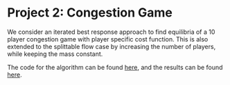 # Project 2: Congestion Game

We consider an iterated best response approach to find equilibria of a 10 player congestion game with player specific cost function. This is also extended to the splittable flow case by increasing the number of players, while keeping the mass constant. 

The code for the algorithm can be found [here](https://github.com/l-khali/project_2_congestion_game/blob/main/functions.py), and the results can be found [here](https://github.com/l-khali/project_2_congestion_game/blob/main/results.ipynb).
